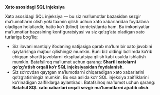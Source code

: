 **Xato asosidagi SQL injeksiya**

Xato asosidagi SQL injeksiya — bu siz ma’lumotlar bazasidan sezgir ma’lumotlarni olish yoki taxmin qilish uchun xato xabarlaridan foydalana oladigan holatlardir, hatto ko‘r (blind) kontekstlarda ham. Bu imkoniyatlar ma’lumotlar bazasining konfiguratsiyasi va siz qo‘zg‘ata oladigan xato turlariga bog‘liq:

* Siz ilovani mantiqiy ifodaning natijasiga qarab ma’lum bir xato javobini qaytarishga majbur qilishingiz mumkin. Buni biz oldingi bo‘limda ko‘rib chiqqan shartli javoblarni ekspluatatsiya qilish kabi usulda ishlatish mumkin. Batafsilroq ma’lumot uchun qarang: **Shartli xatolarni qo‘zg‘atish orqali ko‘r SQL injeksiyasidan foydalanish**.
* Siz so‘rovdan qaytgan ma’lumotlarni chiqaradigan xato xabarlarini qo‘zg‘atishingiz mumkin. Bu esa aslida ko‘r SQL injeksiya zaifliklarini ko‘rinadigan zaifliklarga aylantiradi. Batafsilroq ma’lumot uchun qarang: **Batafsil SQL xato xabarlari orqali sezgir ma’lumotlarni ajratib olish**.
